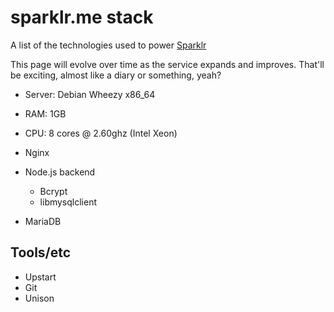 sparklr.me stack
=====

A list of the technologies used to power [Sparklr](http://sparklr.me)

This page will evolve over time as the service expands and improves. That'll be exciting, almost like a diary or something, yeah?

- Server: Debian Wheezy x86_64
 - RAM: 1GB
 - CPU: 8 cores @ 2.60ghz (Intel Xeon)

- Nginx
 - Node.js backend
      - Bcrypt
      - libmysqlclient
- MariaDB

## Tools/etc

- Upstart
- Git
- Unison
